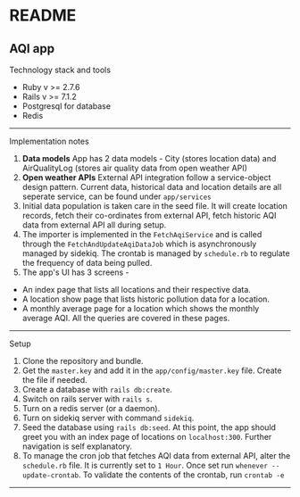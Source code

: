 # README

## AQI app

Technology stack and tools
- Ruby v >= 2.7.6
- Rails v >= 7.1.2 
- Postgresql for database
- Redis
---
Implementation notes
1. **Data models**
App has 2 data models - City (stores location data) and AirQualityLog (stores air quality data from open weather API)
2. **Open weather APIs**
External API integration follow a service-object design pattern. Current data, historical data and location details are all seperate service, can be found under `app/services`
3. Initial data population is taken care in the seed file. It will create location records, fetch their co-ordinates from external API, fetch historic AQI data from external API all during setup.
4. The importer is implemented in the `FetchAqiService` and is called through the `FetchAndUpdateAqiDataJob` which is asynchronously managed by sidekiq. The crontab is managed by `schedule.rb` to regulate the frequency of data being pulled.
5. The app's UI has 3 screens -
- An index page that lists all locations and their respective data.
- A location show page that lists historic pollution data for a location.
- A monthly average page for a location which shows the monthly average AQI.
All the queries are covered in these pages.
---
Setup
1. Clone the repository and bundle.
2. Get the `master.key` and add it in the `app/config/master.key` file. Create the file if needed.
3. Create a database with `rails db:create`.
4. Switch on rails server with `rails s`. 
5. Turn on a redis server (or a daemon). 
6. Turn on sidekiq server with command `sidekiq`.
7. Seed the database using `rails db:seed`.
At this point, the app should greet you with an index page of locations on `localhost:300`. Further navigation is self explanatory. 
8. To manage the cron job that fetches AQI data from external API, alter the `schedule.rb` file. It is currently set to `1 Hour`. Once set run `whenever --update-crontab`. To validate the contents of the crontab, run `crontab -e`
---